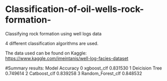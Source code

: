 # Classification-of-oil-wells-rock-formation-
Classifying rock formation using well logs data

4 different classification algorithms are used. 

The data used can be found on Kaggle: https://www.kaggle.com/imeintanis/well-log-facies-dataset

#Summary results:
               Model  Accuracy
0        xgboost_clf  0.831530
1     Deicision Tree  0.749614
2       Catboost_clf  0.839258
3  Random_Forest_clf  0.848532



